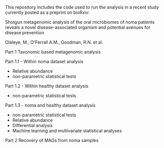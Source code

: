 This repository includes the code used to run the analysis in a recent study currently posted as a preprint on bioRxiv:

Shotgun metagenomic analysis of the oral microbiomes of noma patients reveals a novel disease-associated organism and potential avenues for disease prevention

Olaleye, M., O'Ferrall A.M., Goodman, R.N. et al. 

Part 1 Taxonomic based metagenomic analysis

Part 1.1 - Within noma dataset analysis 
* Relative abundance
* non-parametric statistical tests

Part 1.2 - Within healthy dataset analysis
* non-parametric statistical tests 

Part 1.3 - noma and healthy dataset analysis 
* non-parametric statistical tests 
* Relative abundance
* Differential analysis
* Machine learning and multivariate statistical analyses

Part 2 Recovery of MAGs from noma samples
